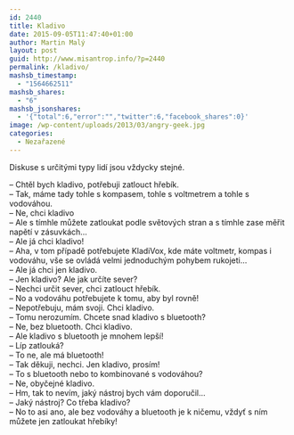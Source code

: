 ```yaml
---
id: 2440
title: Kladivo
date: 2015-09-05T11:47:40+01:00
author: Martin Malý
layout: post
guid: http://www.misantrop.info/?p=2440
permalink: /kladivo/
mashsb_timestamp:
  - "1564662511"
mashsb_shares:
  - "6"
mashsb_jsonshares:
  - '{"total":6,"error":"","twitter":6,"facebook_shares":0}'
image: /wp-content/uploads/2013/03/angry-geek.jpg
categories:
  - Nezařazené
---
```

Diskuse s určitými typy lidí jsou vždycky stejné.

<!--more-->

&#8211; Chtěl bych kladivo, potřebuji zatlouct hřebík.  
&#8211; Tak, máme tady tohle s kompasem, tohle s voltmetrem a tohle s vodováhou.  
&#8211; Ne, chci kladivo  
&#8211; Ale s tímhle můžete zatloukat podle světových stran a s tímhle zase měřit napětí v zásuvkách&#8230;  
&#8211; Ale já chci kladivo!  
&#8211; Aha, v tom případě potřebujete KladiVox, kde máte voltmetr, kompas i vodováhu, vše se ovládá velmi jednoduchým pohybem rukojeti&#8230;  
&#8211; Ale já chci jen kladivo.  
&#8211; Jen kladivo? Ale jak určíte sever?  
&#8211; Nechci určit sever, chci zatlouct hřebík.  
&#8211; No a vodováhu potřebujete k tomu, aby byl rovně!  
&#8211; Nepotřebuju, mám svoji. Chci kladivo.  
&#8211; Tomu nerozumím. Chcete snad kladivo s bluetooth?  
&#8211; Ne, bez bluetooth. Chci kladivo.  
&#8211; Ale kladivo s bluetooth je mnohem lepší!  
&#8211; Líp zatlouká?  
&#8211; To ne, ale má bluetooth!  
&#8211; Tak děkuji, nechci. Jen kladivo, prosím!  
&#8211; To s bluetooth nebo to kombinované s vodováhou?  
&#8211; Ne, obyčejné kladivo.  
&#8211; Hm, tak to nevím, jaký nástroj bych vám doporučil&#8230;  
&#8211; Jaký nástroj? Co třeba kladivo?  
&#8211; No to asi ano, ale bez vodováhy a bluetooth je k ničemu, vždyť s ním můžete jen zatloukat hřebíky!